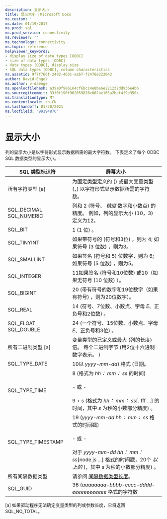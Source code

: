 ```yaml
---
description: 显示大小
title: 显示大小 |Microsoft Docs
ms.custom: ''
ms.date: 01/19/2017
ms.prod: sql
ms.prod_service: connectivity
ms.reviewer: ''
ms.technology: connectivity
ms.topic: reference
helpviewer_keywords:
- display size of data types [ODBC]
- size of data types [ODBC]
- data types [ODBC], display size
- SQL data types [ODBC], column characteristics
ms.assetid: 9f7f766f-2492-463c-aab7-f2476e222042
author: David-Engel
ms.author: v-daenge
ms.openlocfilehash: a39a0f986164cf6bc14e8be6e221232dd936e4bb
ms.sourcegitcommit: 33f0f190f962059826e002be165a2bef4f9e350c
ms.translationtype: MT
ms.contentlocale: zh-CN
ms.lasthandoff: 01/30/2021
ms.locfileid: "99194876"
---
```

# <a name="display-size"></a>显示大小
列的显示大小是以字符形式显示数据所需的最大字符数。 下表定义了每个 ODBC SQL 数据类型的显示大小。  
  
|SQL 类型标识符|屏幕大小|  
|-------------------------|------------------|  
|所有字符类型 [a]|为固定类型定义的 () 或最大变量类型 (，) 以字符形式显示数据所需的字符数。|  
|SQL_DECIMAL SQL_NUMERIC|列和 2 (符号、 *精度* 数字和小数点) 的精度。 例如，列的显示大小 (10，3) 定义为12。|  
|SQL_BIT|1 (1 位) 。|  
|SQL_TINYINT|如果带符号的 (符号和3位) ，则为 4; 如果符号 (3 位数) ，则为3。|  
|SQL_SMALLINT|如果签名 (符号和 5) 位数字，则为 6; 如果符号 (5 位数) ，则为5。|  
|SQL_INTEGER|11如果签名 (符号和10位数) 或10（如果无符号 (10 位数) ）。|  
|SQL_BIGINT|20 (带有符号的数字和19位数字（如果有符号) ，则为20位数字）。|  
|SQL_REAL|14 (符号、7位数、小数点、字母 *E*、正负号和2位数) 。|  
|SQL_FLOAT SQL_DOUBLE|24 (一个符号、15位数、小数点、字母 *E*、正负号和3位) 。|  
|所有二进制类型 [a]|变量类型的已定义或最大 (列的长度) 倍。 每个二进制字节 (用2位十六进制数字表示。 ) |  
|SQL_TYPE_DATE|10以 *yyyy-mm-dd*) 格式 (日期。|  
|SQL_TYPE_TIME|8 (格式为 *hh： mm： ss* 的时间) <br /><br /> - 或 -<br /><br /> 9 + *s* (格式为 *hh： mm： ss*[. fff ...] 的时间，其中 *s* 为秒的小数部分精度) 。|  
|SQL_TYPE_TIMESTAMP|19 (*yyyy-mm-dd hh： mm： ss* 格式的时间戳) <br /><br /> - 或 -<br /><br /> 对于 *yyyy-mm-dd hh： mm： ss*[node.js ...] 格式的时间戳，20个 *以上的* (，其中 *s* 为秒的小数部分精度) 。|  
|所有间隔数据类型|请参阅 [间隔数据类型长度](../../../odbc/reference/appendixes/interval-data-type-length.md)。|  
|SQL_GUID|36 (*aaaaaaaa-bbbb-cccc-dddd-eeeeeeeeeeee* 格式的字符数|  
  
 [a] 如果驱动程序无法确定变量类型的列或参数长度，它将返回 SQL_NO_TOTAL。
